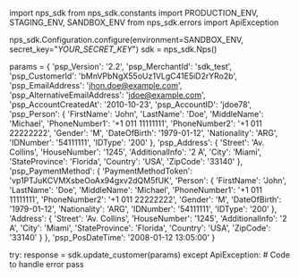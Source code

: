 import nps_sdk
from nps_sdk.constants import PRODUCTION_ENV, STAGING_ENV, SANDBOX_ENV
from nps_sdk.errors import ApiException

nps_sdk.Configuration.configure(environment=SANDBOX_ENV,
                            secret_key="_YOUR_SECRET_KEY_")
sdk = nps_sdk.Nps()

params = {
    'psp_Version': '2.2',
    'psp_MerchantId': 'sdk_test',
    'psp_CustomerId': 'bMnVPbNgX55oUz1VLgC41E5iD2rYRo2b',
    'psp_EmailAddress': 'jhon.doe@example.com',
    'psp_AlternativeEmailAddress': 'jdoe@example.com',
    'psp_AccountCreatedAt': '2010-10-23',
    'psp_AccountID': 'jdoe78',
    'psp_Person': {
        'FirstName': 'John',
        'LastName': 'Doe',
        'MiddleName': 'Michael',
        'PhoneNumber1': '+1 011 11111111',
        'PhoneNumber2': '+1 011 22222222',
        'Gender': 'M',
        'DateOfBirth': '1979-01-12',
        'Nationality': 'ARG',
        'IDNumber': '54111111',
        'IDType': '200'
    },
    'psp_Address': {
        'Street': 'Av. Collins',
        'HouseNumber': '1245',
        'AdditionalInfo': '2 A',
        'City': 'Miami',
        'StateProvince': 'Florida',
        'Country': 'USA',
        'ZipCode': '33140'
    },
    'psp_PaymentMethod': {
        'PaymentMethodToken': 'vp1PTJuKCVMXsbeOoAx94gxv2dQM5fUK',
        'Person': {
            'FirstName': 'John',
            'LastName': 'Doe',
            'MiddleName': 'Michael',
            'PhoneNumber1': '+1 011 11111111',
            'PhoneNumber2': '+1 011 22222222',
            'Gender': 'M',
            'DateOfBirth': '1979-01-12',
            'Nationality': 'ARG',
            'IDNumber': '54111111',
            'IDType': '200'
            },
        'Address': {
            'Street': 'Av. Collins',
            'HouseNumber': '1245',
            'AdditionalInfo': '2 A',
            'City': 'Miami',
            'StateProvince': 'Florida',
            'Country': 'USA',
            'ZipCode': '33140'
            }
    },
    'psp_PosDateTime': '2008-01-12 13:05:00'
}

try: 
    response = sdk.update_customer(params) 
except ApiException: 
    # Code to handle error 
    pass 
